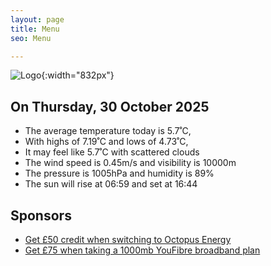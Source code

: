 ```yaml
---
layout: page
title: Menu
seo: Menu

---
```


![Logo](/images/logo.jpg){:width="832px"}

<!-- weather_marker starts -->
## On Thursday, 30 October 2025

- The average temperature today is 5.7˚C,
- With highs of 7.19˚C and lows of 4.73˚C,
- It may feel like 5.7˚C with scattered clouds
- The wind speed is 0.45m/s and visibility is 10000m
- The pressure is 1005hPa and humidity is 89%
- The sun will rise at 06:59 and set at 16:44

<!-- weather_marker ends -->

## Sponsors

- [Get £50 credit when switching to Octopus Energy](https://bit.ly/3oD1nnS)
- [Get £75 when taking a 1000mb YouFibre broadband plan](https://aklam.io/91zWhU?)
